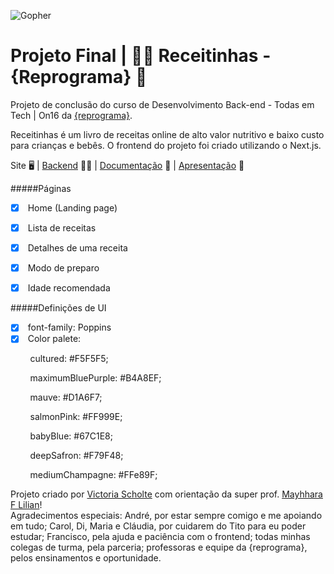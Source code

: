 ![Gopher](https://user-images.githubusercontent.com/19174364/181839343-25731cf9-9732-467b-9dbc-aa6b54d46b2f.png)

# **Projeto Final | :cook: Receitinhas - {Reprograma}** :purple_heart:

Projeto de conclusão do curso de Desenvolvimento Back-end - Todas em Tech | On16 da [{reprograma}](https://www.reprograma.com.br/). 

Receitinhas é um livro de receitas online de alto valor nutritivo e baixo custo para crianças e bebês. O frontend do projeto foi criado utilizando o Next.js.

Site :desktop_computer: | [Backend](https://receitinhas.herokuapp.com/) :woman_technologist: | [Documentação](https://receitinhas.herokuapp.com/documentation) :page_facing_up: | [Apresentação](https://www.canva.com/design/DAFHPmLcpBM/Z6szgo6-SYJX6wCwxO3pew/view?utm_content=DAFHPmLcpBM&utm_campaign=designshare&utm_medium=link&utm_source=publishpresent) :art:



#####Páginas

- [x]  Home (Landing page)
- [x]  Lista de receitas
- [x]  Detalhes de uma receita
- [x]  Modo de preparo
- [x]  Idade recomendada



#####Definições de UI

- [x]  font-family: Poppins
- [x]  Color palete:

        cultured: #F5F5F5;

        maximumBluePurple: #B4A8EF;

        mauve: #D1A6F7;

        salmonPink: #FF999E;

        babyBlue: #67C1E8;

        deepSafron: #F79F48;

        mediumChampagne: #FFe89F;



Projeto criado por [Victoria Scholte](https://github.com/victoriascholte) com orientação da super prof. [Mayhhara F Lilian](https://github.com/mflilian)!  
Agradecimentos especiais: André, por estar sempre comigo e me apoiando em tudo; Carol, Di, Maria e Cláudia, por cuidarem do Tito para eu poder estudar; Francisco, pela ajuda e paciência com o frontend; todas minhas colegas de turma, pela parceria; professoras e equipe da {reprograma}, pelos ensinamentos e oportunidade.
